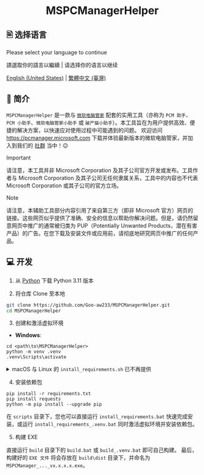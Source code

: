 <h1 align="center">MSPCManagerHelper</h1>

## 🖹 选择语言

Please select your language to continue

請選取你的語言以繼續 | 请选择你的语言以继续

[English (United States)](./README.md) | [繁體中文 (臺灣)](./README.zh-tw.md)

## 👏 简介

`MSPCManagerHelper` 是一款与 [`微软电脑管家`](https://www.microsoft.com/store/productId/9PM860492SZD) 配套的实用工具（亦称为 `PCM 助手`、`PCM 小助手`、`微软电脑管家小助手` 或 `破产猫小助手`）。本工具旨在为用户提供高效、便捷的解决方案，以快速应对使用过程中可能遇到的问题。
欢迎访问 <https://pcmanager.microsoft.com> 下载并体验最新版本的微软电脑管家，并加入到我们的 [社群](https://forms.office.com/r/7YhjaEEmKc) 当中！😉

> [!IMPORTANT]
> 请注意，本工具并非 Microsoft Corporation 及其子公司官方开发或发布。工具作者与 Microsoft Corporation 及其子公司无任何隶属关系，工具中的内容也不代表 Microsoft Corporation 或其子公司的官方立场。

> [!NOTE]
> 请注意，本辅助工具部分内容引用了来自第三方（即非 Microsoft 官方）网页的链接。这些网页似乎提供了准确、安全的信息以帮助你解决问题。但是，请仍然留意网页中推广的通常被归类为 PUP（Potentially Unwanted Products，潜在有害产品）的广告。在您下载及安装文件或应用前，请彻底地研究网页中推广的任何产品。

## 💻 开发

1. 从 [Python](https://www.python.org/downloads) 下载 Python 3.11 版本

2. 将仓库 Clone 至本地

```bash
git clone https://github.com/Goo-aw233/MSPCManagerHelper.git
cd MSPCManagerHelper
```

3. 创建和激活虚拟环境

- **Windows**: 

```Batch
cd <path\to\MSPCManagerHelper>
python -m venv .venv
.venv\Scripts\activate
```

<details>

<summary>macOS 与 Linux 的 <code>install_requirements.sh</code> 已不再提供</summary>

- **macOS / Linux**: 

```bash
cd <path/to/MSPCManagerHelper>
python3 -m venv .venv
source .venv/bin/activate
```

</details>

4. 安装依赖包

```Batch
pip install -r requirements.txt
pip install requests
python -m pip install --upgrade pip
```

在 `scripts` 目录下，您也可以直接运行 `install_requirements.bat` 快速完成安装，或运行 `install_requirements_.venv.bat` 同时激活虚拟环境并安装依赖包。

5. 构建 EXE

直接运行 `build` 目录下的 `build.bat` 或 `build_.venv.bat` 即可自己构建。
最后，构建好的 `EXE 文件` 将会存放在 `build\dist` 目录下，并命名为 `MSPCManager_..._vx.x.x.x.exe`。
